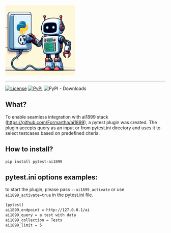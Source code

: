 <img src=".readme/pytest-ai1899-plugin.jpeg" alt="pytest-ai1899-plugin" width="220">

------

[![License](https://img.shields.io/badge/License-MIT-blue.svg)](https://github.com/Formartha/pytest-ai1899/blob/main/LICENSE)
[![PyPI](https://img.shields.io/pypi/v/pytest-ai1899)](https://pypi.org/project/pytest-ai1899)
![PyPI - Downloads](https://img.shields.io/pypi/dm/pytest-ai1899)

What?
------
To enable seamless integration with ai1899 stack (https://github.com/Formartha/ai1899), a pytest plugin was created.
The plugin accepts query as an input or from pytest.ini directory and uses it to select testcases based on predefined citeria.

How to install?
----------
```
pip install pytest-ai1899
```

pytest.ini options examples:
-----------------------------------------------------
to start the plugin, please pass ```--ai1899_activate``` or use ```ai1899_activate=true``` in the pytest.ini file.
```
[pytest]
ai1899_endpoint = http://127.0.0.1/ai
ai1899_query = a test with data
ai1899_collection = Tests
ai1899_limit = 5
```
